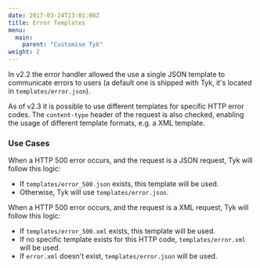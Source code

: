 ```yaml
---
date: 2017-03-24T13:01:00Z
title: Error Templates
menu:
  main:
    parent: "Customise Tyk"
weight: 2 
---
```


In v2.2 the error handler allowed the use a single JSON template to communicate errors to users (a default one is shipped with Tyk, it's located in `templates/error.json`).

As of v2.3 it is possible to use different templates for specific HTTP error codes. The `content-type` header of the request is also checked, enabling the usage of different template formats, e.g. a XML template.

### Use Cases

When a HTTP 500 error occurs, and the request is a JSON request, Tyk will follow this logic:

*   If `templates/error_500.json` exists, this template will be used.
*   Otherwise, Tyk will use `templates/error.json`.

When a HTTP 500 error occurs, and the request is a XML request, Tyk will follow this logic:

*   If `templates/error_500.xml` exists, this template will be used.
*   If no specific template exists for this HTTP code, `templates/error.xml` will be used.
*   If `error.xml` doesn't exist, `templates/error.json` will be used.